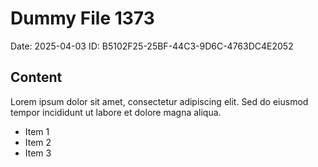 # Dummy File 1373

Date: 2025-04-03
ID: B5102F25-25BF-44C3-9D6C-4763DC4E2052

## Content

Lorem ipsum dolor sit amet, consectetur adipiscing elit.
Sed do eiusmod tempor incididunt ut labore et dolore magna aliqua.

* Item 1
* Item 2
* Item 3

